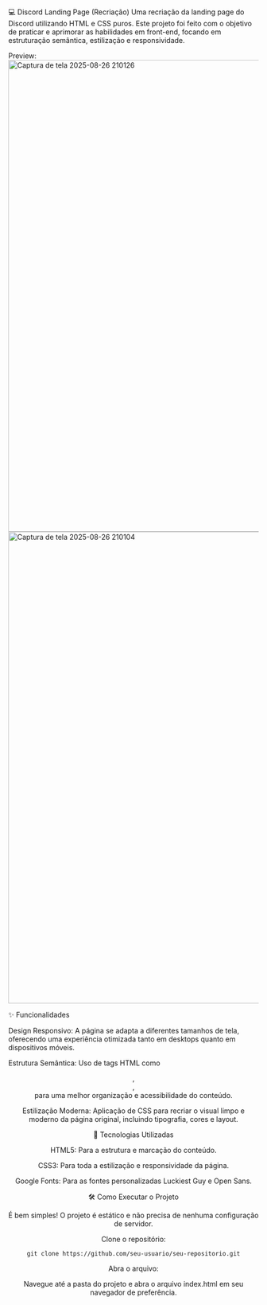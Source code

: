💻 Discord Landing Page (Recriação)
Uma recriação da landing page do Discord utilizando HTML e CSS puros. Este projeto foi feito com o objetivo de praticar e aprimorar as habilidades em front-end, focando em estruturação semântica, estilização e responsividade.

Preview: <img width="1911" height="948" alt="Captura de tela 2025-08-26 210126" src="https://github.com/user-attachments/assets/a729f65c-83cf-4cee-be59-cc298c0dd7f9" />
<img width="633" height="948" alt="Captura de tela 2025-08-26 210104" src="https://github.com/user-attachments/assets/47b08534-2b00-4c6e-a38f-4b13d16a1ae2" />


✨ Funcionalidades

Design Responsivo: A página se adapta a diferentes tamanhos de tela, oferecendo uma experiência otimizada tanto em desktops quanto em dispositivos móveis.

Estrutura Semântica: Uso de tags HTML como <header>, <section>, <footer> para uma melhor organização e acessibilidade do conteúdo.

Estilização Moderna: Aplicação de CSS para recriar o visual limpo e moderno da página original, incluindo tipografia, cores e layout.

🚀 Tecnologias Utilizadas

HTML5: Para a estrutura e marcação do conteúdo.

CSS3: Para toda a estilização e responsividade da página.

Google Fonts: Para as fontes personalizadas Luckiest Guy e Open Sans.

🛠️ Como Executar o Projeto

É bem simples! O projeto é estático e não precisa de nenhuma configuração de servidor.

Clone o repositório:

```git clone https://github.com/seu-usuario/seu-repositorio.git```

Abra o arquivo:

Navegue até a pasta do projeto e abra o arquivo index.html em seu navegador de preferência.
